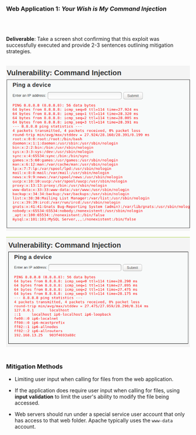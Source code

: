 
### Web Application 1: *Your Wish is My Command Injection*
<br/><br/>

**Deliverable**: Take a screen shot confirming that this exploit was successfully executed and provide 2-3 sentences outlining mitigation strategies.
<br/><br/>

![WebApp1passwd](https://github.com/kryshael/Week-15-Homework/blob/main/Assets/Screenshots/WebApp1passwd.png)


![WebApp1hosts](https://github.com/kryshael/Week-15-Homework/blob/main/Assets/Screenshots/WebApp1hosts.png)
<br/><br/>
### Mitigation Methods

- Limiting user input when calling for files from the web application.

- If the application does require user input when calling for files, using **input validation** to limit the user's ability to modify the file being accessed.

- Web servers should run under a special service user account that only has access to that web folder. Apache typically uses the `www-data` account.
